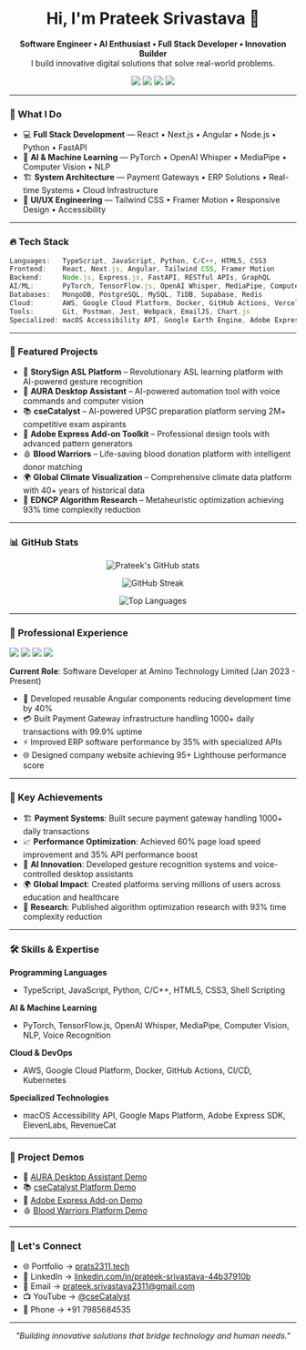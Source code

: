 <h1 align="center">Hi, I'm Prateek Srivastava 👋</h1>

<p align="center">
  <b>Software Engineer • AI Enthusiast • Full Stack Developer • Innovation Builder</b><br>
  I build innovative digital solutions that solve real-world problems.
</p>

<p align="center">
  <a href="https://www.linkedin.com/in/prats2311/" target="_blank"><img src="https://img.shields.io/badge/LinkedIn-%230077B5.svg?style=for-the-badge&logo=linkedin&logoColor=white"/></a>
  <a href="https://prats2311.tech" target="_blank"><img src="https://img.shields.io/badge/Portfolio-%23000000.svg?style=for-the-badge&logo=firefox&logoColor=white"/></a>
  <a href="https://www.youtube.com/@cseCatalyst" target="_blank"><img src="https://img.shields.io/badge/Youtube-%23FF0000.svg?style=for-the-badge&logo=youtube&logoColor=white"/></a>
  <a href="mailto:prateek.srivastava2311@gmail.com" target="_blank"><img src="https://img.shields.io/badge/Email-%23D14836.svg?style=for-the-badge&logo=gmail&logoColor=white"/></a>
</p>

---

### 🚀 What I Do

- 💻 **Full Stack Development** — React • Next.js • Angular • Node.js • Python • FastAPI
- 🤖 **AI & Machine Learning** — PyTorch • OpenAI Whisper • MediaPipe • Computer Vision • NLP
- 🏗️ **System Architecture** — Payment Gateways • ERP Solutions • Real-time Systems • Cloud Infrastructure
- 🎨 **UI/UX Engineering** — Tailwind CSS • Framer Motion • Responsive Design • Accessibility

---

### 🔥 Tech Stack

```ts
Languages:   TypeScript, JavaScript, Python, C/C++, HTML5, CSS3
Frontend:    React, Next.js, Angular, Tailwind CSS, Framer Motion
Backend:     Node.js, Express.js, FastAPI, RESTful APIs, GraphQL
AI/ML:       PyTorch, TensorFlow.js, OpenAI Whisper, MediaPipe, Computer Vision
Databases:   MongoDB, PostgreSQL, MySQL, TiDB, Supabase, Redis
Cloud:       AWS, Google Cloud Platform, Docker, GitHub Actions, Vercel
Tools:       Git, Postman, Jest, Webpack, EmailJS, Chart.js
Specialized: macOS Accessibility API, Google Earth Engine, Adobe Express SDK
```

---

### 🌟 Featured Projects

- 🤟 **StorySign ASL Platform** – Revolutionary ASL learning platform with AI-powered gesture recognition
- 🤖 **AURA Desktop Assistant** – AI-powered automation tool with voice commands and computer vision
- 📚 **cseCatalyst** – AI-powered UPSC preparation platform serving 2M+ competitive exam aspirants
- 🎨 **Adobe Express Add-on Toolkit** – Professional design tools with advanced pattern generators
- 🩸 **Blood Warriors** – Life-saving blood donation platform with intelligent donor matching
- 🌍 **Global Climate Visualization** – Comprehensive climate data platform with 40+ years of historical data
- 🔬 **EDNCP Algorithm Research** – Metaheuristic optimization achieving 93% time complexity reduction

---

### 📊 GitHub Stats

<p align="center">
  <img src="https://github-readme-stats.vercel.app/api?username=prats-2311&show_icons=true&theme=radical" alt="Prateek's GitHub stats" />
</p>
<p align="center">
  <img src="https://github-readme-streak-stats.herokuapp.com?user=prats-2311&theme=radical" alt="GitHub Streak" />
</p>
<p align="center">
  <img src="https://github-readme-stats.vercel.app/api/top-langs/?username=prats-2311&layout=compact&theme=radical" alt="Top Languages" />
</p>

---

### 💼 Professional Experience

<p align="left">
  <img src="https://img.shields.io/badge/Amino%20Technology-Software%20Developer-blue?style=flat-square" />
  <img src="https://img.shields.io/badge/Sugoi%20Labs-Software%20Developer%20Intern-green?style=flat-square" />
  <img src="https://img.shields.io/badge/Experience-3%2B%20Years-brightgreen?style=flat-square" />
  <img src="https://img.shields.io/badge/Location-Delhi%2C%20India-orange?style=flat-square" />
</p>

**Current Role**: Software Developer at Amino Technology Limited (Jan 2023 - Present)

- 🚀 Developed reusable Angular components reducing development time by 40%
- 💳 Built Payment Gateway infrastructure handling 1000+ daily transactions with 99.9% uptime
- ⚡ Improved ERP software performance by 35% with specialized APIs
- 🌐 Designed company website achieving 95+ Lighthouse performance score

---

### 🎯 Key Achievements

- 🏗️ **Payment Systems**: Built secure payment gateway handling 1000+ daily transactions
- 📈 **Performance Optimization**: Achieved 60% page load speed improvement and 35% API performance boost
- 🤖 **AI Innovation**: Developed gesture recognition systems and voice-controlled desktop assistants
- 🌍 **Global Impact**: Created platforms serving millions of users across education and healthcare
- 🔬 **Research**: Published algorithm optimization research with 93% time complexity reduction

---

### 🛠️ Skills & Expertise

**Programming Languages**

- TypeScript, JavaScript, Python, C/C++, HTML5, CSS3, Shell Scripting

**AI & Machine Learning**

- PyTorch, TensorFlow.js, OpenAI Whisper, MediaPipe, Computer Vision, NLP, Voice Recognition

**Cloud & DevOps**

- AWS, Google Cloud Platform, Docker, GitHub Actions, CI/CD, Kubernetes

**Specialized Technologies**

- macOS Accessibility API, Google Maps Platform, Adobe Express SDK, ElevenLabs, RevenueCat

---

### 🎥 Project Demos

- 🤖 [AURA Desktop Assistant Demo](https://youtu.be/PZizPGygSSk)
- 📚 [cseCatalyst Platform Demo](https://youtu.be/BNEUC7VparI)
- 🎨 [Adobe Express Add-on Demo](https://youtu.be/C3BrRblo6eY)
- 🩸 [Blood Warriors Platform Demo](https://youtu.be/rsiouPnXos0)

---

### 💬 Let's Connect

- 🌐 Portfolio → [prats2311.tech](https://prats2311.tech)
- 💼 LinkedIn → [linkedin.com/in/prateek-srivastava-44b37910b](https://linkedin.com/in/prateek-srivastava-44b37910b)
- 📧 Email → [prateek.srivastava2311@gmail.com](mailto:prateek.srivastava2311@gmail.com)
- 📺 YouTube → [@cseCatalyst](https://www.youtube.com/@cseCatalyst)
- 📱 Phone → +91 7985684535

---

<p align="center"><em>"Building innovative solutions that bridge technology and human needs."</em></p>
